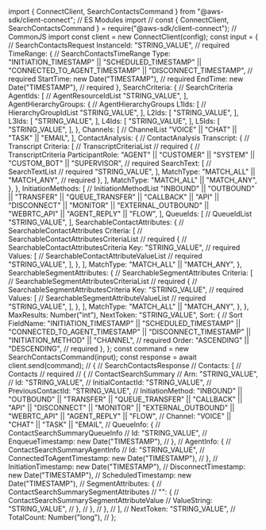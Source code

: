 import { ConnectClient, SearchContactsCommand } from "@aws-sdk/client-connect"; // ES Modules import
// const { ConnectClient, SearchContactsCommand } = require("@aws-sdk/client-connect"); // CommonJS import
const client = new ConnectClient(config);
const input = { // SearchContactsRequest
  InstanceId: "STRING_VALUE", // required
  TimeRange: { // SearchContactsTimeRange
    Type: "INITIATION_TIMESTAMP" || "SCHEDULED_TIMESTAMP" || "CONNECTED_TO_AGENT_TIMESTAMP" || "DISCONNECT_TIMESTAMP", // required
    StartTime: new Date("TIMESTAMP"), // required
    EndTime: new Date("TIMESTAMP"), // required
  },
  SearchCriteria: { // SearchCriteria
    AgentIds: [ // AgentResourceIdList
      "STRING_VALUE",
    ],
    AgentHierarchyGroups: { // AgentHierarchyGroups
      L1Ids: [ // HierarchyGroupIdList
        "STRING_VALUE",
      ],
      L2Ids: [
        "STRING_VALUE",
      ],
      L3Ids: [
        "STRING_VALUE",
      ],
      L4Ids: [
        "STRING_VALUE",
      ],
      L5Ids: [
        "STRING_VALUE",
      ],
    },
    Channels: [ // ChannelList
      "VOICE" || "CHAT" || "TASK" || "EMAIL",
    ],
    ContactAnalysis: { // ContactAnalysis
      Transcript: { // Transcript
        Criteria: [ // TranscriptCriteriaList // required
          { // TranscriptCriteria
            ParticipantRole: "AGENT" || "CUSTOMER" || "SYSTEM" || "CUSTOM_BOT" || "SUPERVISOR", // required
            SearchText: [ // SearchTextList // required
              "STRING_VALUE",
            ],
            MatchType: "MATCH_ALL" || "MATCH_ANY", // required
          },
        ],
        MatchType: "MATCH_ALL" || "MATCH_ANY",
      },
    },
    InitiationMethods: [ // InitiationMethodList
      "INBOUND" || "OUTBOUND" || "TRANSFER" || "QUEUE_TRANSFER" || "CALLBACK" || "API" || "DISCONNECT" || "MONITOR" || "EXTERNAL_OUTBOUND" || "WEBRTC_API" || "AGENT_REPLY" || "FLOW",
    ],
    QueueIds: [ // QueueIdList
      "STRING_VALUE",
    ],
    SearchableContactAttributes: { // SearchableContactAttributes
      Criteria: [ // SearchableContactAttributesCriteriaList // required
        { // SearchableContactAttributesCriteria
          Key: "STRING_VALUE", // required
          Values: [ // SearchableContactAttributeValueList // required
            "STRING_VALUE",
          ],
        },
      ],
      MatchType: "MATCH_ALL" || "MATCH_ANY",
    },
    SearchableSegmentAttributes: { // SearchableSegmentAttributes
      Criteria: [ // SearchableSegmentAttributesCriteriaList // required
        { // SearchableSegmentAttributesCriteria
          Key: "STRING_VALUE", // required
          Values: [ // SearchableSegmentAttributeValueList // required
            "STRING_VALUE",
          ],
        },
      ],
      MatchType: "MATCH_ALL" || "MATCH_ANY",
    },
  },
  MaxResults: Number("int"),
  NextToken: "STRING_VALUE",
  Sort: { // Sort
    FieldName: "INITIATION_TIMESTAMP" || "SCHEDULED_TIMESTAMP" || "CONNECTED_TO_AGENT_TIMESTAMP" || "DISCONNECT_TIMESTAMP" || "INITIATION_METHOD" || "CHANNEL", // required
    Order: "ASCENDING" || "DESCENDING", // required
  },
};
const command = new SearchContactsCommand(input);
const response = await client.send(command);
// { // SearchContactsResponse
//   Contacts: [ // Contacts // required
//     { // ContactSearchSummary
//       Arn: "STRING_VALUE",
//       Id: "STRING_VALUE",
//       InitialContactId: "STRING_VALUE",
//       PreviousContactId: "STRING_VALUE",
//       InitiationMethod: "INBOUND" || "OUTBOUND" || "TRANSFER" || "QUEUE_TRANSFER" || "CALLBACK" || "API" || "DISCONNECT" || "MONITOR" || "EXTERNAL_OUTBOUND" || "WEBRTC_API" || "AGENT_REPLY" || "FLOW",
//       Channel: "VOICE" || "CHAT" || "TASK" || "EMAIL",
//       QueueInfo: { // ContactSearchSummaryQueueInfo
//         Id: "STRING_VALUE",
//         EnqueueTimestamp: new Date("TIMESTAMP"),
//       },
//       AgentInfo: { // ContactSearchSummaryAgentInfo
//         Id: "STRING_VALUE",
//         ConnectedToAgentTimestamp: new Date("TIMESTAMP"),
//       },
//       InitiationTimestamp: new Date("TIMESTAMP"),
//       DisconnectTimestamp: new Date("TIMESTAMP"),
//       ScheduledTimestamp: new Date("TIMESTAMP"),
//       SegmentAttributes: { // ContactSearchSummarySegmentAttributes
//         "<keys>": { // ContactSearchSummarySegmentAttributeValue
//           ValueString: "STRING_VALUE",
//         },
//       },
//     },
//   ],
//   NextToken: "STRING_VALUE",
//   TotalCount: Number("long"),
// };

